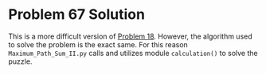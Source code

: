 # Problem 67 Solution

This is a more difficult version of [Problem 18](../Problem_18). However, the algorithm used to solve the problem is the exact same. For this reason `Maximum_Path_Sum_II.py` calls and utilizes module ```calculation()``` to solve the puzzle.
